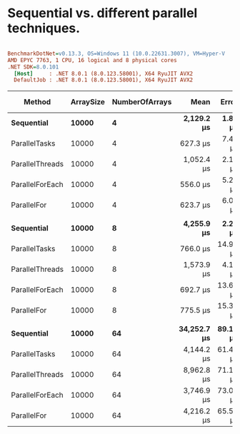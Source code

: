 # Sequential vs. different parallel techniques.


``` ini

BenchmarkDotNet=v0.13.3, OS=Windows 11 (10.0.22631.3007), VM=Hyper-V
AMD EPYC 7763, 1 CPU, 16 logical and 8 physical cores
.NET SDK=8.0.101
  [Host]     : .NET 8.0.1 (8.0.123.58001), X64 RyuJIT AVX2
  DefaultJob : .NET 8.0.1 (8.0.123.58001), X64 RyuJIT AVX2


```
|          Method | ArraySize | NumberOfArrays |        Mean |    Error |    StdDev | Ratio |    Gen0 |    Gen1 |    Gen2 | Allocated | Alloc Ratio |
|---------------- |---------- |--------------- |------------:|---------:|----------:|------:|--------:|--------:|--------:|----------:|------------:|
|      **Sequential** |     **10000** |              **4** |  **2,129.2 μs** |  **1.88 μs** |   **1.57 μs** |  **1.00** |       **-** |       **-** |       **-** |         **-** |          **NA** |
|   ParallelTasks |     10000 |              4 |    627.3 μs |  7.41 μs |   6.93 μs |  0.30 |       - |       - |       - |     913 B |          NA |
| ParallelThreads |     10000 |              4 |  1,052.4 μs |  2.12 μs |   1.88 μs |  0.49 |       - |       - |       - |     952 B |          NA |
| ParallelForEach |     10000 |              4 |    556.0 μs |  5.22 μs |   4.36 μs |  0.26 |       - |       - |       - |    2463 B |          NA |
|     ParallelFor |     10000 |              4 |    623.7 μs |  6.07 μs |   5.67 μs |  0.29 |       - |       - |       - |    2412 B |          NA |
|                 |           |                |             |          |           |       |         |         |         |           |             |
|      **Sequential** |     **10000** |              **8** |  **4,255.9 μs** |  **2.21 μs** |   **1.85 μs** |  **1.00** |       **-** |       **-** |       **-** |         **-** |          **NA** |
|   ParallelTasks |     10000 |              8 |    766.0 μs | 14.94 μs |  24.54 μs |  0.18 |       - |       - |       - |    1553 B |          NA |
| ParallelThreads |     10000 |              8 |  1,573.9 μs |  4.13 μs |   3.44 μs |  0.37 |  1.9531 |  1.9531 |  1.9531 |    1881 B |          NA |
| ParallelForEach |     10000 |              8 |    692.7 μs | 13.65 μs |  23.55 μs |  0.16 |       - |       - |       - |    3422 B |          NA |
|     ParallelFor |     10000 |              8 |    775.5 μs | 15.35 μs |  21.02 μs |  0.18 |       - |       - |       - |    3347 B |          NA |
|                 |           |                |             |          |           |       |         |         |         |           |             |
|      **Sequential** |     **10000** |             **64** | **34,252.7 μs** | **89.14 μs** |  **79.02 μs** |  **1.00** |       **-** |       **-** |       **-** |         **-** |          **NA** |
|   ParallelTasks |     10000 |             64 |  4,144.2 μs | 61.44 μs |  51.30 μs |  0.12 |       - |       - |       - |   10515 B |          NA |
| ParallelThreads |     10000 |             64 |  8,962.8 μs | 71.11 μs |  63.04 μs |  0.26 | 15.6250 | 15.6250 | 15.6250 |   15003 B |          NA |
| ParallelForEach |     10000 |             64 |  3,746.9 μs | 73.06 μs |  68.34 μs |  0.11 |       - |       - |       - |    5089 B |          NA |
|     ParallelFor |     10000 |             64 |  4,216.2 μs | 65.56 μs | 141.12 μs |  0.13 |       - |       - |       - |    5047 B |          NA |
